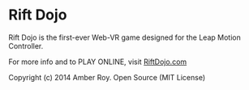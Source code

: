 # Rift Dojo
Rift Dojo is the first-ever Web-VR game designed for the Leap Motion Controller.

For more info and to PLAY ONLINE, visit [RiftDojo.com](http://RiftDojo.com/)

Copyright (c) 2014 Amber Roy.  Open Source (MIT License) 
